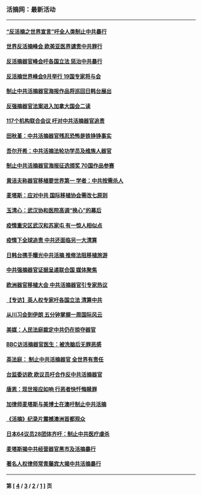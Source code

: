 ### 活摘网：最新活动
---
#### [“反活摘之世界宣言”吁全人类制止中共暴行](../../pages/nf5883/n13259730.md?10040430) 
#### [世界反活摘峰会 欧美亚医界谴责中共罪行](../../pages/nf5883/n13253550.md?10040430) 
#### [反活摘器官峰会吁各国立法 惩治中共暴行](../../pages/nf5883/n13245052.md?10040430) 
#### [反活摘世界峰会9月举行 19国专家将与会](../../pages/nf5883/n13201492.md?10040430) 
#### [制止中共活摘器官海报作品将巡回日韩台展出](../../pages/nf5883/n13177791.md?10040430) 
#### [反强摘器官法案进入加拿大国会二读](../../pages/nf5883/n13033450.md?10040430) 
#### [117个机构联合会议 吁对中共活摘器官追责](../../pages/nf5883/n12775087.md?10040430) 
#### [田秋堇：中共活摘器官残忍恐怖是铁铮铮事实](../../pages/nf5883/n12702148.md?10040430) 
#### [吾尔开希：中共活摘法轮功学员及维族人器官](../../pages/nf5883/n12693197.md?10040430) 
#### [制止中共活摘器官海报征选颁奖 70国作品参赛](../../pages/nf5883/n12692050.md?10040430) 
#### [黄洁夫称器官移植要世界第一 学者：中共按需杀人](../../pages/nf5883/n12572329.md?10040430) 
#### [麦塔斯：应对中共 国际移植协会需改七原则](../../pages/nf5883/n12514711.md?10040430) 
#### [玉清心：武汉协和医院高调“换心”的幕后](../../pages/nf5883/n12298730.md?10040430) 
#### [疫情重灾区武汉和苏家屯 有一惊人相似点](../../pages/nf5883/n12150824.md?10040430) 
#### [疫情下全球追责 中共还面临另一大清算](../../pages/nf5883/n12070397.md?10040430) 
#### [日韩台携手曝光中共活摘 推修法阻移植旅游](../../pages/nf5883/n11712046.md?10040430) 
#### [中共强摘器官证据呈递联合国 媒体聚焦](../../pages/nf5883/n11546426.md?10040430) 
#### [欧洲器官移植大会 中共活摘器官引专家热议](../../pages/nf5883/n11539095.md?10040430) 
#### [【专访】英人权专家吁各国立法 清算中共](../../pages/nf5883/n11367315.md?10040430) 
#### [从川习会到伊朗 五分钟掌握一周国际风云](../../pages/nf5883/n11338520.md?10040430) 
#### [美媒：人民法庭裁定中共仍在掠夺器官](../../pages/nf5883/n11334897.md?10040430) 
#### [BBC访活摘器官医生：被洗脑后无罪恶感](../../pages/nf5883/n11335935.md?10040430) 
#### [英法庭： 制止中共活摘器官 全世界有责任](../../pages/nf5883/n11330691.md?10040430) 
#### [台监委访欧 欧议员吁合作反中共活摘器官](../../pages/nf5883/n11109190.md?10040430) 
#### [唐恩：现世报应如响 行恶者快忏悔赎罪](../../pages/nf5883/n11104016.md?10040430) 
#### [加律师麦塔斯与美博士在澳吁制止中共活摘](../../pages/nf5883/n10724764.md?10040430) 
#### [《活摘》纪录片震撼澳洲首都观众](../../pages/nf5883/n10722747.md?10040430) 
#### [日本64议员28团体齐吁：制止中共医疗虐杀](../../pages/nf5883/n10587757.md?10040430) 
#### [麦塔斯揭中共经营器官黑市及活摘暴行](../../pages/nf5883/n10442407.md?10040430) 
#### [著名人权律师常青藤宾大揭中共活摘暴行](../../pages/nf5883/n10318181.md?10040430) 

---
#### 第 [ [4](./4.md?10040430) / [3](./3.md?10040430) / [2](./2.md?10040430) / [1](./1.md?10040430) ] 页

